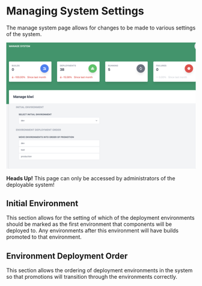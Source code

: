 # Managing System Settings

The manage system page allows for changes to be made to various settings of the system.

![Screenshot](../img/manage-system.png)

**Heads Up!** This page can only be accessed by administrators of the deployable system!

## Initial Environment

This section allows for the setting of which of the deployment environments should be marked as the first environment that components will be deployed to. Any environments after this environment will have builds promoted to that environment.

## Environment Deployment Order

This section allows the ordering of deployment environments in the system so that promotions will transition through the environments correctly.
